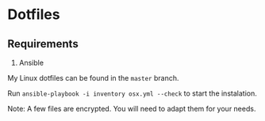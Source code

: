 # Dotfiles

## Requirements

1. Ansible

My Linux dotfiles can be found in the ```master``` branch.

Run ```ansible-playbook -i inventory osx.yml --check``` to start the
instalation.

Note: A few files are encrypted. You will need to adapt them for your needs.
